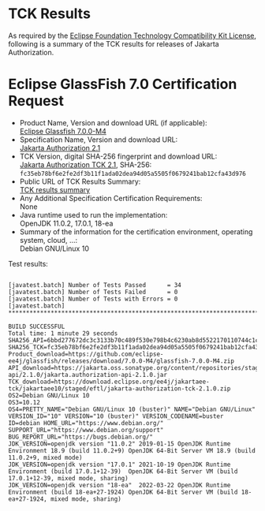 TCK Results
===========

As required by the
[Eclipse Foundation Technology Compatibility Kit License](https://www.eclipse.org/legal/tck.php),
following is a summary of the TCK results for releases of Jakarta Authorization.

# Eclipse GlassFish 7.0 Certification Request

- Product Name, Version and download URL (if applicable): <br/>
  [Eclipse Glassfish 7.0.0-M4](https://github.com/eclipse-ee4j/glassfish/releases/download/7.0.0-M4/glassfish-7.0.0-M4.zip)
- Specification Name, Version and download URL: <br/>
  [Jakarta Authorization 2.1](https://jakarta.ee/specifications/authorization/2.1/)
- TCK Version, digital SHA-256 fingerprint and download URL: <br/>
  [Jakarta Authorization TCK 2.1](https://download.eclipse.org/ee4j/jakartaee-tck/jakartaee10/staged/eftl/jakarta-authorization-tck-2.1.0.zip), SHA-256: `fc35eb78bf6e2fe2df3b11f1ada02dea94d05a5505f0679241bab12cfa43d976`
- Public URL of TCK Results Summary: <br/>
  [TCK results summary](TCK-Results.html)
- Any Additional Specification Certification Requirements: <br/>
  None
- Java runtime used to run the implementation: <br/>
  OpenJDK 11.0.2, 17.0.1, 18-ea
- Summary of the information for the certification environment, operating system, cloud, ...: <br/>
  Debian GNU/Linux 10


Test results:

```

[javatest.batch] Number of Tests Passed      = 34
[javatest.batch] Number of Tests Failed      = 0
[javatest.batch] Number of Tests with Errors = 0
[javatest.batch] ********************************************************************************

BUILD SUCCESSFUL
Total time: 1 minute 29 seconds
SHA256_API=6bbd277672dc3c3133b70c489f530e798b4c6230ab8d5522170110744c1c8dd0
SHA256_TCK=fc35eb78bf6e2fe2df3b11f1ada02dea94d05a5505f0679241bab12cfa43d976
Product_download=https://github.com/eclipse-ee4j/glassfish/releases/download/7.0.0-M4/glassfish-7.0.0-M4.zip
API_download=https://jakarta.oss.sonatype.org/content/repositories/staging/jakarta/authorization/jakarta.authorization-api/2.1.0/jakarta.authorization-api-2.1.0.jar
TCK_download=https://download.eclipse.org/ee4j/jakartaee-tck/jakartaee10/staged/eftl/jakarta-authorization-tck-2.1.0.zip
OS2=Debian GNU/Linux 10
OS3=10.12
OS4=PRETTY_NAME="Debian GNU/Linux 10 (buster)" NAME="Debian GNU/Linux" VERSION_ID="10" VERSION="10 (buster)" VERSION_CODENAME=buster ID=debian HOME_URL="https://www.debian.org/" SUPPORT_URL="https://www.debian.org/support" BUG_REPORT_URL="https://bugs.debian.org/"
JDK_VERSION=openjdk version "11.0.2" 2019-01-15 OpenJDK Runtime Environment 18.9 (build 11.0.2+9) OpenJDK 64-Bit Server VM 18.9 (build 11.0.2+9, mixed mode)
JDK_VERSION=openjdk version "17.0.1" 2021-10-19 OpenJDK Runtime Environment (build 17.0.1+12-39)  OpenJDK 64-Bit Server VM (build 17.0.1+12-39, mixed mode, sharing)
JDK_VERSION=openjdk version "18-ea"  2022-03-22 OpenJDK Runtime Environment (build 18-ea+27-1924) OpenJDK 64-Bit Server VM (build 18-ea+27-1924, mixed mode, sharing)
```
